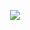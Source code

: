 <p align='center'>
    <img src="https://capsule-render.vercel.app/api?type=waving&color=auto&height=300&section=header&text=掲示板のプロジェクト%20&fontSize=50&animation=fadeIn&fontAlignY=38&%20Profile%20or%20any%20Repo%20like%20me!&descAlignY=51&descAlign=62"/>
</p>
